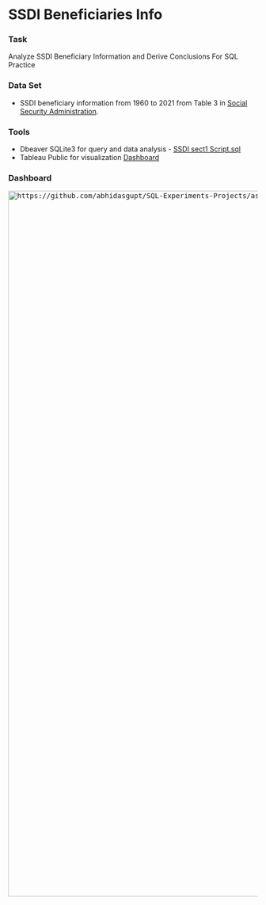 # SSDI Beneficiaries Info

### Task
Analyze SSDI Beneficiary Information and Derive Conclusions For SQL Practice

### Data Set
- SSDI beneficiary information from 1960 to 2021 from Table 3 in [Social Security Administration](https://www.ssa.gov/policy/docs/statcomps/di_asr/2021/sect01b.html).

### Tools
- Dbeaver SQLite3 for query and data analysis - [SSDI sect1 Script.sql](https://github.com/abhidasgupt/SQL-Experiments-Projects/blob/main/SSDI%20sect1%20Script.sql)
- Tableau Public for visualization [Dashboard](https://public.tableau.com/app/profile/abhishek.dasgupta6959/viz/SSDISQLiteQueryVisuals/SSDISQLQueryVisuals)

### Dashboard
<kbd><img width="1425" alt=https://github.com/abhidasgupt/SQL-Experiments-Projects/assets/132301523/6def8d1d-edbb-4839-8343-b7134ae9979f)></kbd>
